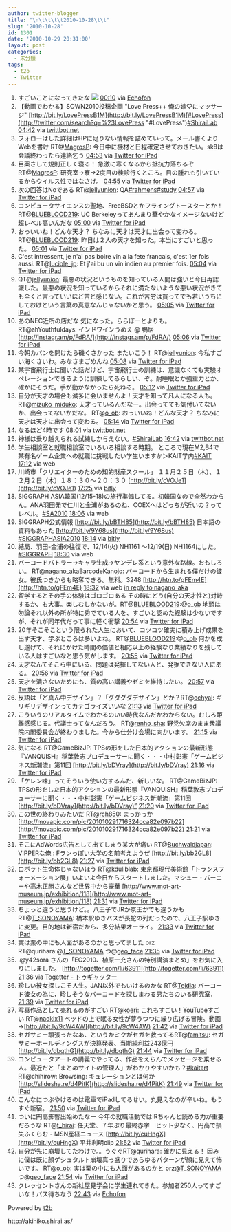 ```yaml
---
author: twitter-blogger
title: "\n\t\t\t\t2010-10-28\t\t"
slug: '2010-10-28'
id: 1301
date: '2010-10-29 20:31:00'
layout: post
categories:
  - 未分類
tags:
  - t2b
  - Twitter
---
```


<div xmlns:georss="http://www.georss.org/georss">

1.  <span><span>すごいことになってきたな [![](http://twitpic.com/show/thumb/31jox9)](http://twitpic.com/31jox9)</span> <span>[<span>00:10</span>](http://twitter.com/o_ob/status/28978559947) <span>via [Echofon](http://www.echofon.com/)</span></span></span>
2.  <span><span>【動画でわかる】SOWN2010投稿企画 "Love Press++ 俺の嫁♡にマッサージ" [http://bit.ly/LovePressB1M](http://bit.ly/LovePressB1M)[#LovePress](http://twitter.com/search?q=%23LovePress "#LovePress")[#ShiraiLab](http://twitter.com/search?q=%23ShiraiLab "#ShiraiLab")</span> <span>[<span>04:42</span>](http://twitter.com/o_ob/status/29000490815) <span>via [twittbot.net](http://twittbot.net/)</span></span></span>
3.  <span><span>フォローはした詳細はHPに足りない情報を詰めていって。メール書くよりWebを書け RT@[MagrosP](http://twitter.com/MagrosP "MagrosP"): 今日中に機材と日程確定させておきたい。sk8は会議終わったら連絡乞う</span> <span>[<span>04:53</span>](http://twitter.com/o_ob/status/29001465221) <span>via [Twitter for iPad](http://itunes.apple.com/app/twitter/id333903271?mt=8)</span></span></span>
4.  <span><span>目薬さして規則正しく寝る！ 急激に寒くなるから抵抗力落ちるぞ RT@[MagrosP](http://twitter.com/MagrosP "MagrosP"): 研究室→寮→2度目の検診行くところ。目の腫れも引いているからウイルス性ではなさげ。</span> <span>[<span>04:55</span>](http://twitter.com/o_ob/status/29001652163) <span>via [Twitter for iPad](http://itunes.apple.com/app/twitter/id333903271?mt=8)</span></span></span>
5.  <span><span>次の回答はNoである RT@[jellyunion](http://twitter.com/jellyunion "jellyunion"): QA[#rahmens](http://twitter.com/search?q=%23rahmens "#rahmens")[#study](http://twitter.com/search?q=%23study "#study")</span> <span>[<span>04:57</span>](http://twitter.com/o_ob/status/29001775038) <span>via [Twitter for iPad](http://itunes.apple.com/app/twitter/id333903271?mt=8)</span></span></span>
6.  <span><span>コンピュータサイエンスの聖地、FreeBSDとかフライングトースターとか！ RT@[BLUEBLOOD219](http://twitter.com/BLUEBLOOD219 "BLUEBLOOD219"): UC Berkeleyってあんまり華やかなイメージないけど超レベル高いんだな</span> <span>[<span>05:00</span>](http://twitter.com/o_ob/status/29002034016) <span>via [Twitter for iPad](http://itunes.apple.com/app/twitter/id333903271?mt=8)</span></span></span>
7.  <span><span>おっいいね！どんな天才？ ちなみに天才は天才に出会って変わる。 RT@[BLUEBLOOD219](http://twitter.com/BLUEBLOOD219 "BLUEBLOOD219"): 昨日は２人の天才を知った。本当にすごいと思った。</span> <span>[<span>05:01</span>](http://twitter.com/o_ob/status/29002158496) <span>via [Twitter for iPad](http://itunes.apple.com/app/twitter/id333903271?mt=8)</span></span></span>
8.  <span><span>C'est intressent, je n'ai pas boire vin a la fete francais, c'est 1er fois aussi. RT@[luciole_jp](http://twitter.com/luciole_jp "luciole_jp"): Et j'ai bu un vin indien au premier fois.</span> <span>[<span>05:04</span>](http://twitter.com/o_ob/status/29002366981) <span>via [Twitter for iPad](http://itunes.apple.com/app/twitter/id333903271?mt=8)</span></span></span>
9.  <span><span>QT@[jellyunion](http://twitter.com/jellyunion "jellyunion"): 最悪の状況というものを知っている人間は強いと今日再認識した。最悪の状況を知っているからそれに満たないような悪い状況がきても全くと言っていいほど苦と感じない。これが苦労は買ってでも若いうちにしておけという言葉の真意なんじゃないかと思う。</span> <span>[<span>05:05</span>](http://twitter.com/o_ob/status/29002437176) <span>via [Twitter for iPad](http://itunes.apple.com/app/twitter/id333903271?mt=8)</span></span></span>
10.  <span><span>あのNEC近所の店だな 気になった。ららぽーとよりも。 RT@ahYouthfuldays: インドワインうめえ @ 鴨居 [http://instagr.am/p/FdRA/](http://instagr.am/p/FdRA/)</span> <span>[<span>05:06</span>](http://twitter.com/o_ob/status/29002556647) <span>via [Twitter for iPad](http://itunes.apple.com/app/twitter/id333903271?mt=8)</span></span></span>
11.  <span><span>今朝カバンを開けたら磯くさかった またいこう！ RT@[jellyunion](http://twitter.com/jellyunion "jellyunion"): 今私すごい海くさいわ。みなさまごめんね</span> <span>[<span>05:08</span>](http://twitter.com/o_ob/status/29002693743) <span>via [Twitter for iPad](http://itunes.apple.com/app/twitter/id333903271?mt=8)</span></span></span>
12.  <span><span>某宇宙飛行士に聞いた話だけど、宇宙飛行士の訓練は、意識なくても実験オペレーションできるように訓練してるらしい、ぞ。耐睡眠とか強重力とか、確かにそうだ。手が動かなかったら死ねる。</span> <span>[<span>05:12</span>](http://twitter.com/o_ob/status/29003015371) <span>via [Twitter for iPad](http://itunes.apple.com/app/twitter/id333903271?mt=8)</span></span></span>
13.  <span><span>自分が天才の場合も滅多に会いませんよ！天才を知って凡人になる人も。RT@[mizuko_miduko](http://twitter.com/mizuko_miduko "mizuko_miduko"): 天才っているんだなー。出会ってても気付いてないか、出会ってないかだな。 RT@[o_ob](http://twitter.com/o_ob "o_ob"): おっいいね！どんな天才？ ちなみに天才は天才に出会って変わる。</span> <span>[<span>05:14</span>](http://twitter.com/o_ob/status/29003223280) <span>via [Twitter for iPad](http://itunes.apple.com/app/twitter/id333903271?mt=8)</span></span></span>
14.  <span><span>なるほど4時です</span> <span>[<span>08:01</span>](http://twitter.com/o_ob/status/29015037735) <span>via [twittbot.net](http://twittbot.net/)</span></span></span>
15.  <span><span>神様は乗り越えられる試練しか与えない。[#ShiraiLab](http://twitter.com/search?q=%23ShiraiLab "#ShiraiLab")</span> <span>[<span>16:42</span>](http://twitter.com/o_ob/status/29053848232) <span>via [twittbot.net](http://twittbot.net/)</span></span></span>
16.  <span><span>学生相談室と就職相談室でいろいろ相談する時期。 ところで現在M2,B4で某有名ゲーム企業への就職に挑戦したい学生いますか＞KAIT学内[#KAIT](http://twitter.com/search?q=%23KAIT "#KAIT")</span> <span>[<span>17:12</span>](http://twitter.com/o_ob/status/29055880739) <span>via web</span></span></span>
17.  <span><span>川崎市「クリエイターのための知的財産スクール」 １１月２５日（木）、１２月２日（木）１８：３０～２０：３０ [http://bit.ly/cVOJe1](http://bit.ly/cVOJe1)</span> <span>[<span>17:25</span>](http://twitter.com/o_ob/status/29056706687) <span>via [bitly](http://bit.ly)</span></span></span>
18.  <span><span>SIGGRAPH ASIA韓国(12/15-18)の旅行準備してる。初韓国なので全然わからん。ANA羽田発で仁川と金浦があるのね、COEXへはどっちが近いの？ってレベル。[#SA2010](http://twitter.com/search?q=%23SA2010 "#SA2010")</span> <span>[<span>18:06</span>](http://twitter.com/o_ob/status/29058901426) <span>via web</span></span></span>
19.  <span><span>SIGGRAPH公式情報 [http://bit.ly/bBTH85](http://bit.ly/bBTH85) 日本語の資料もあった [http://bit.ly/9Y68us](http://bit.ly/9Y68us) [#SIGGRAPHASIA2010](http://twitter.com/search?q=%23SIGGRAPHASIA2010 "#SIGGRAPHASIA2010")</span> <span>[<span>18:14</span>](http://twitter.com/o_ob/status/29059351839) <span>via [bitly](http://bit.ly)</span></span></span>
20.  <span><span>結局、羽田-金浦の往復で、12/14(火) NH1161 ～12/19(日) NH1164にした。[#SIGGRAPH](http://twitter.com/search?q=%23SIGGRAPH "#SIGGRAPH")</span> <span>[<span>18:30</span>](http://twitter.com/o_ob/status/29060138600) <span>via web</span></span></span>
21.  <span><span>バーコードバトラー→キャラ生成→ヤンデレ系という意外な路線。おもしろい。 RT@[nagano_aka](http://twitter.com/nagano_aka "nagano_aka")BarcodeKanojo: バーコードから生まれる僕だけの彼女。彼氏つきからも略奪できる。無料。3248 [http://htn.to/gFEm4E](http://htn.to/gFEm4E)</span> <span>[<span>18:32</span>](http://twitter.com/o_ob/status/29060263718) <span>via web</span> [in reply to nagano_aka](http://twitter.com/nagano_aka/status/29060154230)</span></span>
22.  <span><span>留学するとその手の体験はゴロゴロある その時にどう(自分の天才性と)対峙するか、も大事。楽しむしかないが。RT@[BLUEBLOOD219](http://twitter.com/BLUEBLOOD219 "BLUEBLOOD219"):@[o_ob](http://twitter.com/o_ob "o_ob") 地頭は勿論それ以外の所が特に秀でている人を、すごいと認めた経験は少ないですが、それが同年代だって事に軽く衝撃</span> <span>[<span>20:54</span>](http://twitter.com/o_ob/status/29066737986) <span>via [Twitter for iPad](http://itunes.apple.com/app/twitter/id333903271?mt=8)</span></span></span>
23.  <span><span>20年そこそこという限られた人生において、コツコツ確実に積み上げ成果を出す天才、学ぶところは多いよね。 RT@[BLUEBLOOD219](http://twitter.com/BLUEBLOOD219 "BLUEBLOOD219"):@[o_ob](http://twitter.com/o_ob "o_ob") 何かを成し遂げて、それにかけた時間の価値と相応以上の経験なり業績なりを残している人はすごいなと思う気がします。</span> <span>[<span>20:55</span>](http://twitter.com/o_ob/status/29066808275) <span>via [Twitter for iPad](http://itunes.apple.com/app/twitter/id333903271?mt=8)</span></span></span>
24.  <span><span>天才なんてそこら中にいる、問題は発揮してない人と、発掘できない人にある。</span> <span>[<span>20:56</span>](http://twitter.com/o_ob/status/29066847226) <span>via [Twitter for iPad](http://itunes.apple.com/app/twitter/id333903271?mt=8)</span></span></span>
25.  <span><span>天才を潰さないためにも、質の高い講義やゼミを維持したい。</span> <span>[<span>20:57</span>](http://twitter.com/o_ob/status/29066876777) <span>via [Twitter for iPad](http://itunes.apple.com/app/twitter/id333903271?mt=8)</span></span></span>
26.  <span><span>反語は「ど真ん中デザイン」？「グダグダデザイン」とか？RT@[ochyai](http://twitter.com/ochyai "ochyai"): ギリギリデザインってカテゴライズいいな</span> <span>[<span>21:13</span>](http://twitter.com/o_ob/status/29067626135) <span>via [Twitter for iPad](http://itunes.apple.com/app/twitter/id333903271?mt=8)</span></span></span>
27.  <span><span>こういうのリアルタイムでわかるのいい時代なんだかわからない。むしろ距離感感じる。代議士ってなんだろう。 RT@[renho_sha](http://twitter.com/renho_sha "renho_sha"): 野党欠席のまま衆議院内閣委員会が終わりました。今から仕分け会場に向かいます。</span> <span>[<span>21:15</span>](http://twitter.com/o_ob/status/29067720137) <span>via [Twitter for iPad](http://itunes.apple.com/app/twitter/id333903271?mt=8)</span></span></span>
28.  <span><span>気になる RT@GameBizJP: TPSの形をした日本的アクションの最新形態『VANQUISH』稲葉敦志プロデューサーに聞く・・・中村彰憲「ゲームビジネス新潮流」第11回 [http://bit.ly/bDVray](http://bit.ly/bDVray)</span> <span>[<span>21:16</span>](http://twitter.com/o_ob/status/29067775253) <span>via [Twitter for iPad](http://itunes.apple.com/app/twitter/id333903271?mt=8)</span></span></span>
29.  <span><span>「ケレン味」ってそういう使い方するんだ、新しいな。 RT@GameBizJP: TPSの形をした日本的アクションの最新形態『VANQUISH』稲葉敦志プロデューサーに聞く・・・中村彰憲「ゲームビジネス新潮流」第11回 [http://bit.ly/bDVray](http://bit.ly/bDVray)”</span> <span>[<span>21:20</span>](http://twitter.com/o_ob/status/29067925844) <span>via [Twitter for iPad](http://itunes.apple.com/app/twitter/id333903271?mt=8)</span></span></span>
30.  <span><span>この世の終わりみたいだ RT@[rch850](http://twitter.com/rch850 "rch850"): まっかっか [http://movapic.com/pic/201010291716324cca82e097b22](http://movapic.com/pic/201010291716324cca82e097b22)</span> <span>[<span>21:21</span>](http://twitter.com/o_ob/status/29067995081) <span>via [Twitter for iPad](http://itunes.apple.com/app/twitter/id333903271?mt=8)</span></span></span>
31.  <span><span>そこにAdWords広告として出てしまう某大が痛い RT@[Buchwaldjapan](http://twitter.com/Buchwaldjapan "Buchwaldjapan"): VIPPERな俺 : Fランっぽい大学の名前考えようぜ [http://bit.ly/bb2GL8](http://bit.ly/bb2GL8)</span> <span>[<span>21:27</span>](http://twitter.com/o_ob/status/29068248360) <span>via [Twitter for iPad](http://itunes.apple.com/app/twitter/id333903271?mt=8)</span></span></span>
32.  <span><span>ロボット生命体じゃないほう RT@kduliblab: 東京都現代美術館「トランスフォーメーション展」いよいよ今日からスタートしました。マシュー・バーニーや高木正勝さんなど世界中から豪華 [http://www.mot-art-museum.jp/exhibition/118](http://www.mot-art-museum.jp/exhibition/118)</span> <span>[<span>21:31</span>](http://twitter.com/o_ob/status/29068437955) <span>via [Twitter for iPad](http://itunes.apple.com/app/twitter/id333903271?mt=8)</span></span></span>
33.  <span><span>ちょっと違うと思うけど。。八王子でJRか京王かでも違うかも RT@[T_SONOYAMA](http://twitter.com/T_SONOYAMA "T_SONOYAMA"): 橋本駅ゆきバスが長蛇の列だったので、八王子駅ゆきに変更。目的地は新宿だから、多分結果オーライ。</span> <span>[<span>21:33</span>](http://twitter.com/o_ob/status/29068542921) <span>via [Twitter for iPad](http://itunes.apple.com/app/twitter/id333903271?mt=8)</span></span></span>
34.  <span><span>実は栗の中にも人面があるのかと思ってました orz RT@qurihara:@[T_SONOYAMA](http://twitter.com/T_SONOYAMA "T_SONOYAMA") つ@[geo_face](http://twitter.com/geo_face "geo_face")</span> <span>[<span>21:35</span>](http://twitter.com/o_ob/status/29068636865) <span>via [Twitter for iPad](http://itunes.apple.com/app/twitter/id333903271?mt=8)</span></span></span>
35.  <span><span>.@y42sora さんの「EC2010、植原一充さんの特別講演まとめ」をお気に入りにしました。 [http://togetter.com/li/63911](http://togetter.com/li/63911)</span> <span>[<span>21:36</span>](http://twitter.com/o_ob/status/29068680822) <span>via [Togetter - トゥギャッター](http://togetter.com)</span></span></span>
36.  <span><span>珍しい彼女探しこそ人生。JAN以外でもいけるのかな RT@[Teidia](http://twitter.com/Teidia "Teidia"): バーコード彼女の為に，珍しそうなバーコードを探しまわる男たちのいる研究室．</span> <span>[<span>21:39</span>](http://twitter.com/o_ob/status/29068794555) <span>via [Twitter for iPad](http://itunes.apple.com/app/twitter/id333903271?mt=8)</span></span></span>
37.  <span><span>写真作品として売れるのがすごい RT@[koeri](http://twitter.com/koeri "koeri"): これもすごい！YouTubeすごい RT@[naokix11](http://twitter.com/naokix11 "naokix11") ベッドの上で眠る女性が夢うつつに繰り広げる冒険。動画→[http://bit.ly/9cW4AW](http://bit.ly/9cW4AW)</span> <span>[<span>21:42</span>](http://twitter.com/o_ob/status/29068951158) <span>via [Twitter for iPad](http://itunes.apple.com/app/twitter/id333903271?mt=8)</span></span></span>
38.  <span><span>セガサミー頑張ったなあ、というかミクがセガを救ってるRT@[famitsu](http://twitter.com/famitsu "famitsu"): セガサミーホールディングスが決算発表、当期純利益243億円 [http://bit.ly/dbqthG](http://bit.ly/dbqthG)</span> <span>[<span>21:44</span>](http://twitter.com/o_ob/status/29069032069) <span>via [Twitter for iPad](http://itunes.apple.com/app/twitter/id333903271?mt=8)</span></span></span>
39.  <span><span>コンピュータアートの講義でやってる、作品をえらんでメッセージを乗せる人。最近だと「まとめサイトの管理人」がわかりやすいかも？[#kaitart](http://twitter.com/search?q=%23kaitart "#kaitart") RT@chihirow: Browsing: キュレーションとは何か [http://slidesha.re/d4PitK](http://slidesha.re/d4PitK)</span> <span>[<span>21:49</span>](http://twitter.com/o_ob/status/29069292699) <span>via [Twitter for iPad](http://itunes.apple.com/app/twitter/id333903271?mt=8)</span></span></span>
40.  <span><span>こんなにつぶやけるのは電車でiPadしてるせい。丸見えなのが辛いね。もうすぐ新宿。</span> <span>[<span>21:50</span>](http://twitter.com/o_ob/status/29069346437) <span>via [Twitter for iPad](http://itunes.apple.com/app/twitter/id333903271?mt=8)</span></span></span>
41.  <span><span>ついに円高影響出始めたなー 今年の就職活動ではIRちゃんと読める力が重要だろうな RT@[t_hirai](http://twitter.com/t_hirai "t_hirai"): 任天堂、７年ぶり最終赤字　ヒット少なく、円高で損失ふくらむ - MSN産経ニュース [http://bit.ly/cuHngX](http://bit.ly/cuHngX) 平井利明clip</span> <span>[<span>21:52</span>](http://twitter.com/o_ob/status/29069430227) <span>via [Twitter for iPad](http://itunes.apple.com/app/twitter/id333903271?mt=8)</span></span></span>
42.  <span><span>自分が先に崩壊してたわけで。。うぐぐRT@qurihara: 確かに見える！ 因みに僕は既に顔ゲシュタルト崩壊真っ盛りであらゆるパターンが顔に見えて怖いです。 RT@[o_ob](http://twitter.com/o_ob "o_ob"): 実は栗の中にも人面があるのかと orz@[T_SONOYAMA](http://twitter.com/T_SONOYAMA "T_SONOYAMA") つ@[geo_face](http://twitter.com/geo_face "geo_face")</span> <span>[<span>21:54</span>](http://twitter.com/o_ob/status/29069541066) <span>via [Twitter for iPad](http://itunes.apple.com/app/twitter/id333903271?mt=8)</span></span></span>
43.  <span><span>クレッセントさんの新社屋見学会に学生連れてきた。参加者250人ってすごいな！バス待ちなう</span> <span>[<span>22:43</span>](http://twitter.com/o_ob/status/29072003497) <span>via [Echofon](http://www.echofon.com/)</span></span></span>

</div>

Powered by [t2b](http://t2b.utilz.jp/)

<div>http://akihiko.shirai.as/</div>
